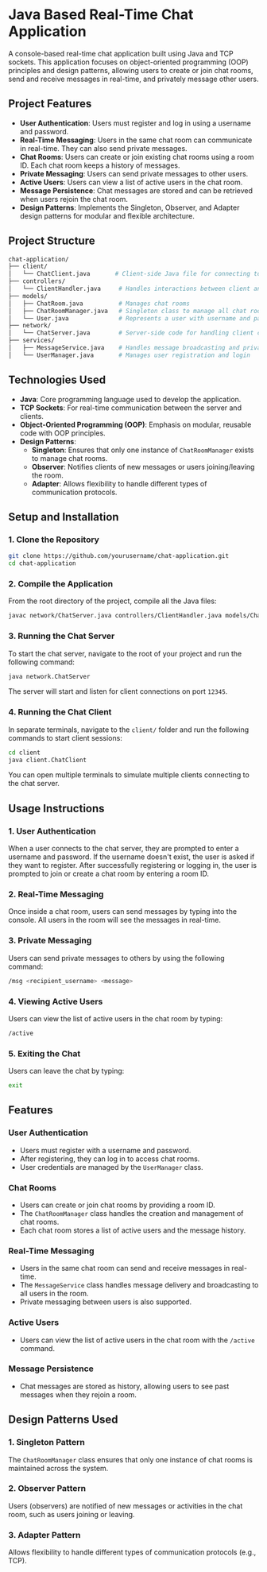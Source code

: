 # **Java Based Real-Time Chat Application**

A console-based real-time chat application built using Java and TCP sockets. This application focuses on object-oriented programming (OOP) principles and design patterns, allowing users to create or join chat rooms, send and receive messages in real-time, and privately message other users.

## **Project Features**

- **User Authentication**: Users must register and log in using a username and password.
- **Real-Time Messaging**: Users in the same chat room can communicate in real-time. They can also send private messages.
- **Chat Rooms**: Users can create or join existing chat rooms using a room ID. Each chat room keeps a history of messages.
- **Private Messaging**: Users can send private messages to other users.
- **Active Users**: Users can view a list of active users in the chat room.
- **Message Persistence**: Chat messages are stored and can be retrieved when users rejoin the chat room.
- **Design Patterns**: Implements the Singleton, Observer, and Adapter design patterns for modular and flexible architecture.

## **Project Structure**

```bash
chat-application/
├── client/
│   └── ChatClient.java       # Client-side Java file for connecting to the server
├── controllers/
│   └── ClientHandler.java     # Handles interactions between client and server
├── models/
│   ├── ChatRoom.java          # Manages chat rooms
│   ├── ChatRoomManager.java   # Singleton class to manage all chat rooms
│   └── User.java              # Represents a user with username and password
├── network/
│   └── ChatServer.java        # Server-side code for handling client connections
├── services/
│   ├── MessageService.java    # Handles message broadcasting and private messages
│   └── UserManager.java       # Manages user registration and login
```

## **Technologies Used**

- **Java**: Core programming language used to develop the application.
- **TCP Sockets**: For real-time communication between the server and clients.
- **Object-Oriented Programming (OOP)**: Emphasis on modular, reusable code with OOP principles.
- **Design Patterns**:
  - **Singleton**: Ensures that only one instance of `ChatRoomManager` exists to manage chat rooms.
  - **Observer**: Notifies clients of new messages or users joining/leaving the room.
  - **Adapter**: Allows flexibility to handle different types of communication protocols.

## **Setup and Installation**

### 1. **Clone the Repository**

```bash
git clone https://github.com/yourusername/chat-application.git
cd chat-application
```

### 2. **Compile the Application**

From the root directory of the project, compile all the Java files:

```bash
javac network/ChatServer.java controllers/ClientHandler.java models/ChatRoom.java models/ChatRoomManager.java models/User.java services/MessageService.java services/UserManager.java client/ChatClient.java
```

### 3. **Running the Chat Server**

To start the chat server, navigate to the root of your project and run the following command:

```bash
java network.ChatServer
```

The server will start and listen for client connections on port `12345`.

### 4. **Running the Chat Client**

In separate terminals, navigate to the `client/` folder and run the following commands to start client sessions:

```bash
cd client
java client.ChatClient
```

You can open multiple terminals to simulate multiple clients connecting to the chat server.

## **Usage Instructions**

### 1. **User Authentication**

When a user connects to the chat server, they are prompted to enter a username and password. If the username doesn't exist, the user is asked if they want to register. After successfully registering or logging in, the user is prompted to join or create a chat room by entering a room ID.

### 2. **Real-Time Messaging**

Once inside a chat room, users can send messages by typing into the console. All users in the room will see the messages in real-time.

### 3. **Private Messaging**

Users can send private messages to others by using the following command:

```bash
/msg <recipient_username> <message>
```

### 4. **Viewing Active Users**

Users can view the list of active users in the chat room by typing:

```bash
/active
```

### 5. **Exiting the Chat**

Users can leave the chat by typing:

```bash
exit
```

## **Features**

### User Authentication

- Users must register with a username and password.
- After registering, they can log in to access chat rooms.
- User credentials are managed by the `UserManager` class.

### Chat Rooms

- Users can create or join chat rooms by providing a room ID.
- The `ChatRoomManager` class handles the creation and management of chat rooms.
- Each chat room stores a list of active users and the message history.

### Real-Time Messaging

- Users in the same chat room can send and receive messages in real-time.
- The `MessageService` class handles message delivery and broadcasting to all users in the room.
- Private messaging between users is also supported.

### Active Users

- Users can view the list of active users in the chat room with the `/active` command.

### Message Persistence

- Chat messages are stored as history, allowing users to see past messages when they rejoin a room.

## **Design Patterns Used**

### 1. **Singleton Pattern**
The `ChatRoomManager` class ensures that only one instance of chat rooms is maintained across the system.

### 2. **Observer Pattern**
Users (observers) are notified of new messages or activities in the chat room, such as users joining or leaving.

### 3. **Adapter Pattern**
Allows flexibility to handle different types of communication protocols (e.g., TCP).
